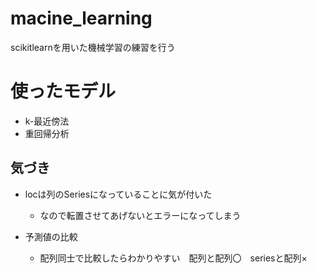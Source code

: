# macine_learning
scikitlearnを用いた機械学習の練習を行う

# 使ったモデル
* k-最近傍法
* 重回帰分析

## 気づき
* locは列のSeriesになっていることに気が付いた
  * なので転置させてあげないとエラーになってしまう

* 予測値の比較
  * 配列同士で比較したらわかりやすい　配列と配列〇　seriesと配列×

